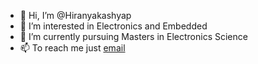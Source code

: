 - 👋 Hi, I’m @Hiranyakashyap
- 👀 I’m interested in Electronics and Embedded
- 🌱 I’m currently pursuing Masters in Electronics Science
- 📫 To reach me just [email](mailto:tanoopraj657@gmail.com?)

<!---
Hiranyakashyap/Hiranyakashyap is a ✨ special ✨ repository because its `README.md` (this file) appears on your GitHub profile.
You can click the Preview link to take a look at your changes.
--->
